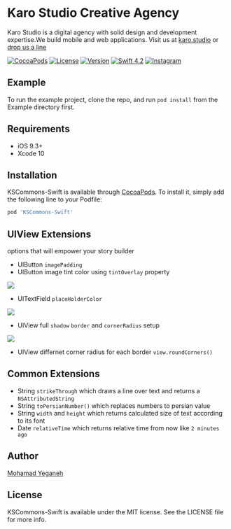 # Karo Studio Creative Agency

Karo Studio is a digital agency with solid design and development expertise.We build mobile and web applications. Visit us at [karo.studio](https://karo.studio) or  [drop us a line](mailto:dev@karo.studio)

[![CocoaPods](https://img.shields.io/cocoapods/p/RAMAnimatedTabBarController.svg)](https://cocoapods.org/pods/KSCommons-Swift)
[![License](https://img.shields.io/badge/license-MIT-lightgrey.svg)](https://github.com/karostudio/KSCommons-Swift/blob/master/LICENSE)
[![Version](https://img.shields.io/cocoapods/v/KSCommons-Swift.svg?style=flat)](https://cocoapods.org/pods/KSCommons-Swift)
[![Swift 4.2](https://img.shields.io/badge/Swift-4.2-green.svg?style=flat)](https://developer.apple.com/swift/)
[![Instagram](https://img.shields.io/badge/Instagram-@KaroStudio-red.svg?style=flat)](https://www.instagram.com/karo.studio/)


## Example

To run the example project, clone the repo, and run `pod install` from the Example directory first.

## Requirements

- iOS 9.3+
- Xcode 10

## Installation

KSCommons-Swift is available through [CocoaPods](https://cocoapods.org). To install
it, simply add the following line to your Podfile:

```ruby
pod 'KSCommons-Swift'
```

## UIView Extensions
options that will empower your story builder

- UIButton `imagePadding`
- UIButton image tint color using `tintOverlay` property
<img src="https://raw.githubusercontent.com/karostudio/KSCommons-Swift/master/screenshots/screenshow_three.png">

- UITextField `placeHolderColor`
<img src="https://raw.githubusercontent.com/karostudio/KSCommons-Swift/master/screenshots/screenshot_one.png">

- UIView full `shadow`  `border` and  `cornerRadius` setup
<img src="https://raw.githubusercontent.com/karostudio/KSCommons-Swift/master/screenshots/screenshot_two.png">

- UIView differnet corner radius for each border `view.roundCorners()`

## Common Extensions

- String `strikeThrough` which draws a line over text and returns a `NSAttributedString`
- String `toPersianNumber()` which replaces numbers to persian value
- String `width` and `height` which returns calculated size of text according to its font
- Date `relativeTime` which returns relative time from now like `2 minutes ago`


## Author

[Mohamad Yeganeh](https://github.com/mohamadyeganeh76)

## License

KSCommons-Swift is available under the MIT license. See the LICENSE file for more info.
